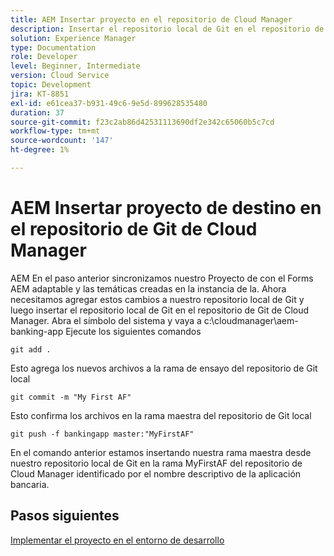 ```yaml
---
title: AEM Insertar proyecto en el repositorio de Cloud Manager
description: Insertar el repositorio local de Git en el repositorio de Cloud Manager
solution: Experience Manager
type: Documentation
role: Developer
level: Beginner, Intermediate
version: Cloud Service
topic: Development
jira: KT-8851
exl-id: e61cea37-b931-49c6-9e5d-899628535480
duration: 37
source-git-commit: f23c2ab86d42531113690df2e342c65060b5c7cd
workflow-type: tm+mt
source-wordcount: '147'
ht-degree: 1%

---
```


# AEM Insertar proyecto de destino en el repositorio de Git de Cloud Manager

AEM En el paso anterior sincronizamos nuestro Proyecto de con el Forms AEM adaptable y las temáticas creadas en la instancia de la.
Ahora necesitamos agregar estos cambios a nuestro repositorio local de Git y luego insertar el repositorio local de Git en el repositorio de Git de Cloud Manager.
Abra el símbolo del sistema y vaya a c:\cloudmanager\aem-banking-app Ejecute los siguientes comandos

```
git add .
```

Esto agrega los nuevos archivos a la rama de ensayo del repositorio de Git local

```
git commit -m "My First AF"
```

Esto confirma los archivos en la rama maestra del repositorio de Git local

```
git push -f bankingapp master:"MyFirstAF"
```

En el comando anterior estamos insertando nuestra rama maestra desde nuestro repositorio local de Git en la rama MyFirstAF del repositorio de Cloud Manager identificado por el nombre descriptivo de la aplicación bancaria.

## Pasos siguientes

[Implementar el proyecto en el entorno de desarrollo](./deploy-to-dev-environment.md)
